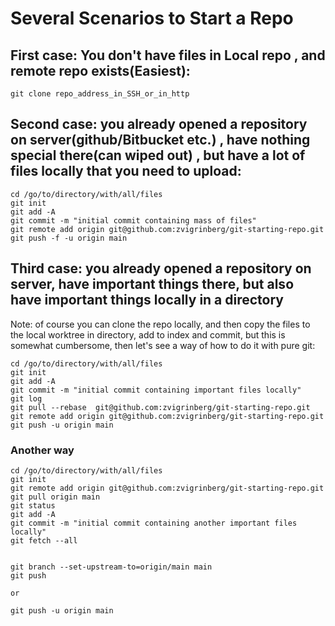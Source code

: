 # Several Scenarios to Start a Repo

## First case: You don't have files in Local repo , and remote repo exists(Easiest):

```shell
git clone repo_address_in_SSH_or_in_http
```

## Second case: you already opened a repository on server(github/Bitbucket etc.) , have nothing special there(can wiped out) , but have a lot of files locally that you need to upload:

```shell
cd /go/to/directory/with/all/files
git init
git add -A
git commit -m "initial commit containing mass of files"
git remote add origin git@github.com:zvigrinberg/git-starting-repo.git
git push -f -u origin main 
```

## Third case: you already opened a repository on server, have important things there, but also have important things locally in a directory

Note: of course you can clone the repo locally, and then copy the files to the local worktree in directory, add to index and commit, but this is somewhat cumbersome, then let's see a way of how to do it with pure git:

```shell
cd /go/to/directory/with/all/files
git init
git add -A
git commit -m "initial commit containing important files locally"
git log
git pull --rebase  git@github.com:zvigrinberg/git-starting-repo.git
git remote add origin git@github.com:zvigrinberg/git-starting-repo.git
git push -u origin main
```

### Another way
```shell
cd /go/to/directory/with/all/files
git init
git remote add origin git@github.com:zvigrinberg/git-starting-repo.git
git pull origin main
git status
git add -A
git commit -m "initial commit containing another important files locally"
git fetch --all


git branch --set-upstream-to=origin/main main
git push

or

git push -u origin main
```


